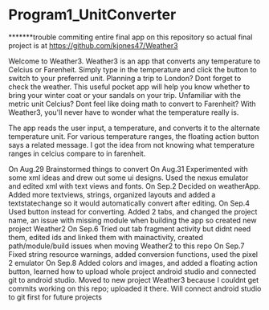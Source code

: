 # Program1_UnitConverter

*******trouble commiting entire final app on this repository so actual final project is at https://github.com/kjones47/Weather3

Welcome to Weather3. Weather3 is an app that converts any temperature to Celcius or Farenheit. Simply type in the temperature and click the button to switch to your preferred unit. Planning a trip to London? Dont forget to check the weather. This useful pocket app will help you know whether to bring your winter coat or your sandals on your trip. Unfamiliar with the metric unit Celcius? Dont feel like doing math to convert to Farenheit? With Weather3, you'll never have to wonder what the temperature really is.

The app reads the user input, a temperature, and converts it to the alternate temperature unit. For various temperature ranges, the floating action button says a related message. I got the idea from not knowing what temperature ranges in celcius compare to in farenheit.

On Aug.29 Brainstormed things to convert
On Aug.31 Experimented with some xml ideas and drew out some ui designs. Used the nexus emulator and edited xml with text views and fonts. 
On Sep.2 Decided on weatherApp. Added more textviews, strings, organized layouts and added a textstatechange so it would automatically convert after editing.
On Sep.4 Used button instead for converting. Added 2 tabs, and changed the project name, an issue with missing module when building the app so created new project Weather2
On Sep.6 Tried out tab fragment activity but didnt need them, edited ids and linked them with mainactivity, created path/module/build issues when moving Weather2 to this repo 
On Sep.7 Fixed string resource warnings, added conversion functions, used the pixel 2 emulator
On Sep.8 Added colors and images, and added a floating action button, learned how to upload whole project android studio and connected git to android studio. Moved to new project Weather3 because I couldnt get commits working on this repo; uploaded it there. Will connect android studio to git first for future projects
